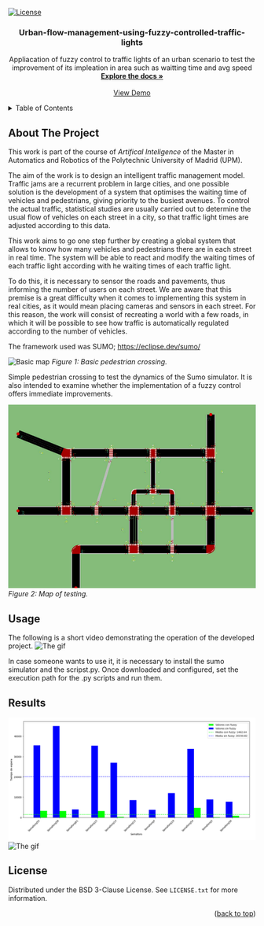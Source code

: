 <a name="readme-top"></a>
[![License](https://img.shields.io/badge/License-BSD_3--Clause-blue.svg)](https://opensource.org/licenses/BSD-3-Clause)
<br />
<div align="center">
  
  <h3 align="center">Urban-flow-management-using-fuzzy-controlled-traffic-lights</h3>

  <p align="center">
    Appliacation of fuzzy control to traffic lights of an urban scenario to test the improvement of its impleation in area such as waitting time and avg speed
    <br />
    <a href="report.pdf"><strong>Explore the docs »</strong></a>
    <br />
    <br />
    <a href="#usage">View Demo</a>
  </p>
</div>


<!-- TABLE OF CONTENTS -->
<details>
  <summary>Table of Contents</summary>
  <ol>
    <li><a href="#about-the-project">About The Project</a></li>
    <li><a href="#usage">Usage</a></li>
    <li><a href="#license">License</a></li>
    <li><a href="#results">Results</a></li>
  </ol>
</details>

<!-- ABOUT THE PROJECT -->
## About The Project

This work is part of the course of *Artifical Inteligence* of the Master in Automatics and Robotics of the Polytechnic University of Madrid (UPM).

The aim of the work is to design an intelligent traffic management model. Traffic jams are a recurrent problem in large cities, and one possible solution is the development of a system that optimises the waiting time of vehicles and pedestrians, giving priority to the busiest avenues. To control the actual traffic, statistical studies are usually carried out to determine the usual flow of vehicles on each street in a city, so that traffic light times are adjusted according to this data.

This work aims to go one step further by creating a global system that allows to know how many vehicles and pedestrians there are in each street in real time. The system will be able to react and modify the waiting times of each traffic light according with he waiting times of each traffic light. 

To do this, it is necessary to sensor the roads and pavements, thus informing the number of users on each street. We are aware that this premise is a great difficulty when it comes to implementing this system in real cities, as it would mean placing cameras and sensors in each street. For this reason, the work will consist of recreating a world with a few roads, in which it will be possible to see how traffic is automatically regulated according to the number of vehicles.

The framework used was SUMO; https://eclipse.dev/sumo/

![Basic map](demo_basic.gif)
*Figure 1: Basic pedestrian crossing.*

Simple pedestrian crossing to test the dynamics of the Sumo simulator. It is also intended to examine whether the implementation of a fuzzy control offers immediate improvements.

![Map of testing](map.png)
*Figure 2: Map of testing.*

## Usage
The following is a short video demonstrating the operation of the developed project.
![The gif](demo.gif)

In case someone wants to use it, it is necessary to install the sumo simulator and the scripst.py. Once downloaded and configured, set the execution path for the .py scripts and run them.

## Results

![The gif](./Graficas/Mapa_Grande/Semaforos/ComparacionSemaforosMediaFrec.png)
![The gif](./Graficas/Mapa_Grande/Vehiculos/ComparacionSemaforosMediaFrec.png)

<!-- LICENSE -->
## License

Distributed under the BSD 3-Clause License. See `LICENSE.txt` for more information.

<p align="right">(<a href="#readme-top">back to top</a>)</p>
